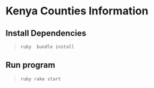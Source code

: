 # Kenya Counties Information

## Install Dependencies

> ```ruby  bundle install```

## Run program

> ```ruby rake start```
